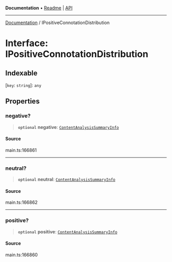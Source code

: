 **Documentation** • [Readme](../README.md) \| [API](../globals.md)

***

[Documentation](../README.md) / IPositiveConnotationDistribution

# Interface: IPositiveConnotationDistribution

## Indexable

 \[`key`: `string`\]: `any`

## Properties

### negative?

> **`optional`** **negative**: [`ContentAnalysisSummaryInfo`](../classes/ContentAnalysisSummaryInfo.md)

#### Source

main.ts:166861

***

### neutral?

> **`optional`** **neutral**: [`ContentAnalysisSummaryInfo`](../classes/ContentAnalysisSummaryInfo.md)

#### Source

main.ts:166862

***

### positive?

> **`optional`** **positive**: [`ContentAnalysisSummaryInfo`](../classes/ContentAnalysisSummaryInfo.md)

#### Source

main.ts:166860
